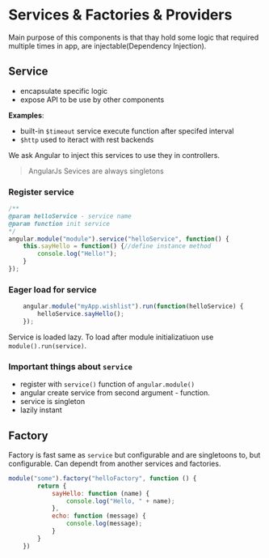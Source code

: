 # Services & Factories & Providers

Main purpose of this components is that thay hold some logic that required multiple times in app, are injectable(Dependency Injection).

## Service

- encapsulate specific logic
- expose API to be use by other components

**Examples**: 
- built-in ```$timeout``` service execute function after specifed interval
- ```$http``` used to iteract with rest backends

We ask Angular to inject this services to use they in controllers.

> AngularJs Sevices are always singletons

### Register service

```js
/**
@param helloService - service name
@param function init service
*/
angular.module("module").service("helloService", function() {
    this.sayHello = function() {//define instance method
        console.log("Hello!");
    }
});
```

### Eager load for service
```js
    angular.module("myApp.wishlist").run(function(helloService) {
        helloService.sayHello();
    });
```
Service is loaded lazy. To load after module initializatiuon use ```module().run(service)```.

### Important things about ```service```
- register with ```service()``` function of ```angular.module()```
- angular create service from second argument - function.
- service is singleton
- lazily instant

## Factory

Factory is fast same as ```service``` but configurable and are singletoons to, but configurable. Can dependt from another services and factories.

```js
module("some").factory("helloFactory", function () {
        return {
            sayHello: function (name) {
                console.log("Hello, " + name);
            },
            echo: function (message) {
                console.log(message);
            }
        }
    })
```